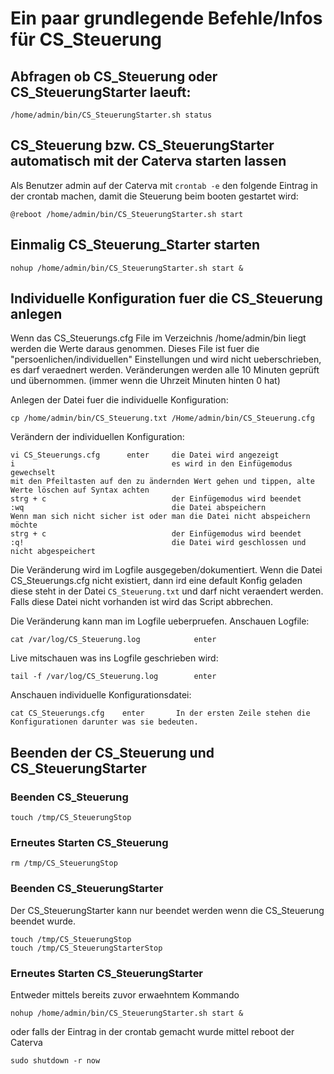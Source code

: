 # Ein paar grundlegende Befehle/Infos für CS_Steuerung

## Abfragen ob CS_Steuerung oder CS_SteuerungStarter laeuft:

```
/home/admin/bin/CS_SteuerungStarter.sh status
```

## CS_Steuerung bzw. CS_SteuerungStarter automatisch mit der Caterva starten lassen 

Als Benutzer admin auf der Caterva mit `crontab -e` den folgende Eintrag in der crontab machen, damit die Steuerung beim booten gestartet wird:

```
@reboot /home/admin/bin/CS_SteuerungStarter.sh start
```

## Einmalig CS_Steuerung_Starter starten

```
nohup /home/admin/bin/CS_SteuerungStarter.sh start &
```

## Individuelle Konfiguration fuer die CS_Steuerung anlegen

Wenn das CS_Steuerungs.cfg File im Verzeichnis /home/admin/bin liegt werden die Werte daraus genommen.
Dieses File ist fuer die "persoenlichen/individuellen" Einstellungen und wird nicht ueberschrieben, es darf veraednert werden.
Veränderungen werden alle 10 Minuten geprüft und übernommen. (immer wenn die Uhrzeit Minuten hinten 0 hat)

Anlegen der Datei fuer die individuelle Konfiguration:

```
cp /home/admin/bin/CS_Steuerung.txt /Home/admin/bin/CS_Steuerung.cfg
```

Verändern der individuellen Konfiguration:

```
vi CS_Steuerungs.cfg      enter     die Datei wird angezeigt 
i                                   es wird in den Einfügemodus gewechselt
mit den Pfeiltasten auf den zu ändernden Wert gehen und tippen, alte Werte löschen auf Syntax achten
strg + c                            der Einfügemodus wird beendet
:wq                                 die Datei abspeichern
Wenn man sich nicht sicher ist oder man die Datei nicht abspeichern möchte
strg + c                            der Einfügemodus wird beendet
:q!                                 die Datei wird geschlossen und nicht abgespeichert
```

Die Veränderung wird im Logfile ausgegeben/dokumentiert.
Wenn die Datei CS_Steuerungs.cfg nicht existiert, dann ird eine default Konfig geladen diese steht in der Datei `CS_Steuerung.txt` und darf nicht veraendert werden.
Falls diese Datei nicht vorhanden ist wird das Script abbrechen.

Die Veränderung kann man im Logfile ueberpruefen.
Anschauen Logfile:

```
cat /var/log/CS_Steuerung.log            enter
```

Live mitschauen was ins Logfile geschrieben wird:

```
tail -f /var/log/CS_Steuerung.log        enter
```

Anschauen individuelle Konfigurationsdatei:

```
cat CS_Steuerungs.cfg    enter       In der ersten Zeile stehen die Konfigurationen darunter was sie bedeuten.
```

## Beenden der CS_Steuerung und CS_SteuerungStarter

### Beenden CS_Steuerung

```
touch /tmp/CS_SteuerungStop
```

### Erneutes Starten CS_Steuerung

```
rm /tmp/CS_SteuerungStop
```

### Beenden CS_SteuerungStarter

Der CS_SteuerungStarter kann nur beendet werden wenn die CS_Steuerung beendet wurde.

```
touch /tmp/CS_SteuerungStop
touch /tmp/CS_SteuerungStarterStop
```

### Erneutes Starten CS_SteuerungStarter

Entweder mittels bereits zuvor erwaehntem Kommando

```
nohup /home/admin/bin/CS_SteuerungStarter.sh start &
```

oder falls der Eintrag in der crontab gemacht wurde mittel reboot der Caterva

```
sudo shutdown -r now
```
